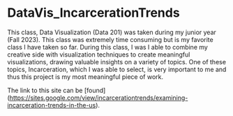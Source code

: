 # DataVis_IncarcerationTrends

This class, Data Visualization (Data 201) was taken during my junior year (Fall 2023). This class was extremely time consuming but is my favorite class I have taken so far. During this class, I was I able to combine my creative side with visualization techniques to create meaningful visualizations, drawing valuable insights on a variety of topics. One of these topics, Incarceration, which I was able to select, is very important to me and thus this project is my most meaningful piece of work.

The link to this site can be [found] (https://sites.google.com/view/incarcerationtrends/examining-incarceration-trends-in-the-us). 
